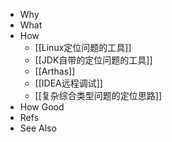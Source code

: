 - Why
- What
- How
	- [[Linux定位问题的工具]]
	- [[JDK自带的定位问题的工具]]
	- [[Arthas]]
	- [[IDEA远程调试]]
	- [[复杂综合类型问题的定位思路]]
- How Good
- Refs
- See Also